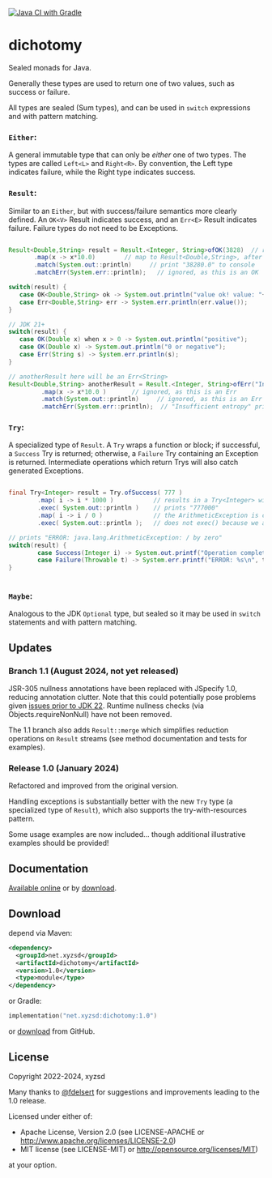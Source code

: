 [![Java CI with Gradle](https://github.com/xyzsd/dichotomy/actions/workflows/gradle.yml/badge.svg)](https://github.com/xyzsd/dichotomy/actions/workflows/gradle.yml)

# dichotomy
Sealed monads for Java.

Generally these types are used to return one of two values, such as success or failure. 

All types are sealed (Sum types), and can be used in `switch` expressions and with
pattern matching.

### `Either`:
A general immutable type that can only be *either* one of two types.
The types are called `Left<L>` and `Right<R>`. By convention, the Left type
indicates failure, while the Right type indicates success.

### `Result`:
Similar to an `Either`, but with success/failure semantics more clearly defined.
An `OK<V>` Result indicates success, and an `Err<E>` Result indicates failure. Failure
types do not need to be Exceptions. 

 ```java 

Result<Double,String> result = Result.<Integer, String>ofOK(3828)  // returns an OK<Integer>
        .map(x -> x*10.0)        // map to Result<Double,String>, after multiplying x 10
        .match(System.out::println)     // print "38280.0" to console
        .matchErr(System.err::println);   // ignored, as this is an OK

switch(result) {
    case OK<Double,String> ok -> System.out.println("value ok! value: "+ok.value());
    case Err<Double,String> err -> System.err.println(err.value());
}

// JDK 21+
switch(result) {
    case OK(Double x) when x > 0 -> System.out.println("positive");
    case OK(Double x) -> System.out.println("0 or negative");
    case Err(String s) -> System.err.println(s);
}

// anotherResult here will be an Err<String>
Result<Double,String> anotherResult = Result.<Integer, String>ofErr("Insufficient entropy")
          .map(x -> x*10.0 )       // ignored, as this is an Err
          .match(System.out::println)     // ignored, as this is an Err
          .matchErr(System.err::println);  // "Insufficient entropy" printed to System.err
```

  
### `Try`:
A specialized type of `Result`. A `Try` wraps a function or block; if 
successful, a `Success` Try is returned; otherwise, a `Failure` Try containing
an Exception is returned. Intermediate operations which return Trys will also
catch generated Exceptions.

```java

final Try<Integer> result = Try.ofSuccess( 777 )
        .map( i -> i * 1000 )           // results in a Try<Integer> with a value of 777000
        .exec( System.out::println )    // prints "777000"
        .map( i -> i / 0 )              // the ArithmeticException is caught as a Try.Failure
        .exec( System.out::println );   // does not exec() because we are a Failure

// prints "ERROR: java.lang.ArithmeticException: / by zero"
switch(result) {
        case Success(Integer i) -> System.out.printf("Operation completed successfully. Value: %d\n", i);
        case Failure(Throwable t) -> System.err.printf("ERROR: %s\n", t);
}
  

```

### `Maybe`:
Analogous to the JDK `Optional` type, but sealed so it may be used in `switch` 
statements and with pattern matching.  


## Updates 
### Branch 1.1 (August 2024, not yet released)
JSR-305 nullness annotations have been replaced with JSpecify 1.0, reducing annotation clutter. 
Note that this could potentially pose problems given 
[issues prior to JDK 22](https://jspecify.dev/docs/whether/#annotation-processors). 
Runtime nullness checks (via Objects.requireNonNull) have not been removed.  

The 1.1 branch also adds `Result::merge` which simplifies reduction operations on `Result` streams 
(see method documentation and tests for examples).


### Release 1.0 (January 2024)
Refactored and improved from the original version. 

Handling exceptions is substantially better with the new
`Try` type (a specialized type of `Result`), which also
supports the try-with-resources pattern.

Some usage examples are now included... though additional
illustrative examples should be provided!

Documentation
-------------
[Available online][doc_online] or by [download][doc_download].


Download
--------
depend via Maven:

```xml
<dependency>
  <groupId>net.xyzsd</groupId>
  <artifactId>dichotomy</artifactId>
  <version>1.0</version>
  <type>module</type>
</dependency>
```

or Gradle:
```kotlin
implementation("net.xyzsd:dichotomy:1.0")
```

or [download](https://github.com/xyzsd/dichotomy/releases/tag/1.0) from GitHub.

License
-------
Copyright 2022-2024, xyzsd

Many thanks to [@fdelsert](https://github.com/fdelsert) for
suggestions and improvements leading to the 1.0 release.

Licensed under either of:

* Apache License, Version 2.0
  (see LICENSE-APACHE or http://www.apache.org/licenses/LICENSE-2.0)
* MIT license
  (see LICENSE-MIT) or http://opensource.org/licenses/MIT)

at your option.


[doc_online]: https://javadoc.io/doc/net.xyzsd/dichotomy/1.0/index.html
[doc_download]: https://github.com/xyzsd/dichotomy/releases/download/1.0/dichotomy-1.0-javadoc.jar

